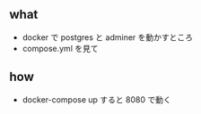 ## what

* docker で postgres と adminer を動かすところ
* compose.yml を見て

## how

* docker-compose up すると 8080 で動く

